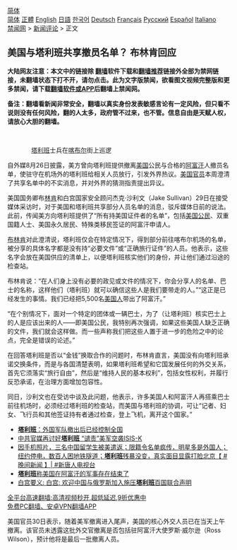  <!-- 面包屑导航 --> <div class="breadcrumb"><!-- GTranslate: https://gtranslate.io/ -->  <div class="switcher notranslate">  <div class="selected">  <a href="#" onclick="return false;"> 简体</a>  </div>  <div class="option">  <a href="https://www.bannedbook.org" onclick="doGTranslate('zh-CN|zh-CN');jQuery('div.switcher div.selected a').html(jQuery(this).html());return false;" title="简体中文" class="nturl selected"> 简体</a>  <a href="https://www.bannedbook.org/zh-tw/" onclick="doGTranslate('zh-CN|zh-TW');jQuery('div.switcher div.selected a').html(jQuery(this).html());return false;" title="繁體中文" class="nturl"> 正體</a>  <a href="https://www.bannedbook.org/en/" onclick="doGTranslate('zh-CN|en');jQuery('div.switcher div.selected a').html(jQuery(this).html());return false;" title="English" class="nturl"> English</a>  <a href="https://www.bannedbook.org/ja/" onclick="doGTranslate('zh-CN|ja');jQuery('div.switcher div.selected a').html(jQuery(this).html());return false;" title="日本語" class="nturl"> 日語</a>  <a href="https://www.bannedbook.org/ko/" onclick="doGTranslate('zh-CN|ko');jQuery('div.switcher div.selected a').html(jQuery(this).html());return false;" title="한국어" class="nturl"> 한국어</a>  <a href="https://www.bannedbook.org/de/" onclick="doGTranslate('zh-CN|de');jQuery('div.switcher div.selected a').html(jQuery(this).html());return false;" title="Deutsch" class="nturl"> Deutsch</a>  <a href="https://www.bannedbook.org/fr/" onclick="doGTranslate('zh-CN|fr');jQuery('div.switcher div.selected a').html(jQuery(this).html());return false;" title="Français" class="nturl"> Français</a>  <a href="https://www.bannedbook.org/ru/" onclick="doGTranslate('zh-CN|ru');jQuery('div.switcher div.selected a').html(jQuery(this).html());return false;" title="Русский" class="nturl"> Русский</a>  <a href="https://www.bannedbook.org/es/" onclick="doGTranslate('zh-CN|es');jQuery('div.switcher div.selected a').html(jQuery(this).html());return false;" title="Español" class="nturl"> Español</a>  <a href="https://www.bannedbook.org/it/" onclick="doGTranslate('zh-CN|it');jQuery('div.switcher div.selected a').html(jQuery(this).html());return false;" title="Italiano" class="nturl"> Italiano</a>  </div>  </div>      <div class='breadcrumb-sub'><!-- Breadcrumb NavXT 6.3.0 --> <a href="https://www.bannedbook.org/" class="home">禁闻网</a> &gt; <a href="https://www.bannedbook.org/bnews/comments/" class="category">新闻评论</a> &gt; 正文</div></div><h2>美国与塔利班共享撤员名单？ 布林肯回应</h2> <p class="notice"><b>大陆网友注意：本文中的链接除 <a href="https://github.com/bannedbook/fanqiang" >翻墙</a>软件下载和<a href="https://github.com/killgcd/justmysocks/blob/master/README.md">翻墙推荐</a>链接外全部为禁网链接，未翻墙状态下打不开，请勿点击。此为文字版禁闻，欲看图文视频完整版和更多禁闻，请下载<a href="https://github.com/bannedbook/fanqiang">翻墙软件或APP</a>后翻墙上禁闻网。</p><p>备注：翻墙看新闻非常安全，翻墙以真实身份发表敏感言论有一定风险，但只看不说则没有任何风险，翻的人太多，政府管不过来，也不管。信息自由是天赋人权，请放心大胆的翻墙。</b></p>  <div class="entry"> <br /> <figure><a href="https://i2.wp.com/upload-images-bucket-v64rleca837do.s3.eu-west-1.amazonaws.com/wp-content/uploads/2021/08/22013041/20210820_16295237468788.jpeg?fit=650%2C393&#038;ssl=1" data-caption="　塔利班士兵在喀布尔街上巡逻"></a><figcaption class="wp-caption-text">　<a href="https://www.bannedbook.org/bnews/tag/%e5%a1%94%e5%88%a9%e7%8f%ad/" class="st_tag internal_tag" rel="tag" title="标签 塔利班 下的日志">塔利班</a>士兵在<a href="https://www.bannedbook.org/bnews/tag/%E5%96%80%E5%B8%83%E5%B0%94/" class="st_tag internal_tag" rel="tag" title="标签 喀布尔 下的日志">喀布尔</a>街上巡逻</figcaption></figure> <p>自外媒8月26日披露，美方曾向塔利班提供撤离<a href="https://www.bannedbook.org/bnews/tag/%e7%be%8e%e5%9b%bd/" class="st_tag internal_tag" rel="tag" title="标签 美国 下的日志">美国</a>公民与合格的<a href="https://www.bannedbook.org/bnews/tag/%e9%98%bf%e5%af%8c%e6%b1%97/" class="st_tag internal_tag" rel="tag" title="标签 阿富汗 下的日志">阿富汗</a>人撤员名单，使驻守在机场外的塔利班给相关人员放行，引发外界热议。<a href="https://www.bannedbook.org/bnews/tag/%E7%BE%8E%E5%9B%BD%E5%AE%98%E5%91%98/" class="st_tag internal_tag" rel="tag" title="标签 美国官员 下的日志">美国官员</a>本周澄清了共享名单中的不实消息，并对外界的猜测指责提出异议。</p> <p>美国国务卿布<a href="https://www.bannedbook.org/bnews/tag/%e6%9e%97%e8%82%af/" class="st_tag internal_tag" rel="tag" title="标签 林肯 下的日志">林肯</a>和白宫国家安全顾问杰克·沙利文（Jake Sullivan）29日在接受媒体采访时，对于美国和塔利班共享部分人员名单的消息，驳斥媒体日前的说法。此前，传闻美方向塔利班提供了“所有持美国证件者的名单”，包括<a href="https://www.bannedbook.org/bnews/tag/%E7%BE%8E%E5%9B%BD%E5%85%AC%E6%B0%91/" class="st_tag internal_tag" rel="tag" title="标签 美国公民 下的日志">美国公民</a>、双重国籍人士、美国永久居民、特殊类移民签证的阿富汗申请人。</p>  <p><a href="https://www.bannedbook.org/bnews/tag/%e5%b8%83%e6%9e%97%e8%82%af/" class="st_tag internal_tag" rel="tag" title="标签 布林肯 下的日志">布林肯</a>对此澄清说，塔利班仅会在特定情况下，得到部分前往喀布尔机场的名单，被分享的具体名字都是没有持“必要文件”或“正确旅行证件”的人员。他表示，这些名字会放在美国供应的清单上，以便塔利班核实他们的身份，并让他们通过沿途的检查站。</p> <p>布林肯说：“在人们身上没有必要的政见或文件的情况下，你会分享人的名单、巴士的名称，这样他们（塔利班）就可以确信这些人是我们要带走的人。”“这正是已经发生的事情。我们已经把5,500名<a href="https://www.bannedbook.org/bnews/tag/%E7%BE%8E%E5%9B%BD%E4%BA%BA/" class="st_tag internal_tag" rel="tag" title="标签 美国人 下的日志">美国人</a>带出了阿富汗。”</p>  <p>“在个别情况下，面对一个特定的团体或一辆巴士，为了（让塔利班）核实巴士上的人是应该出来的人——即美国公民，我特别再次强调，如果这些美国人缺乏正确的文件，我们就会这样做。而一些声称我们把这些人置于进一步的危险之中的论点，完全是错误的论述。”</p> <p>在回答塔利班是否以“金钱”换取合作的问题时，布林肯直言，美国没有向塔利班承诺交换条件，而是与各国清楚表明，如果塔利班希望和它国发展任何的外交关系，首先它须落实“旅行自由”，然后是“维持人民的基本权利”，包括女性权利，并履行反恐承诺，在治理方面增加包容性。</p>  <p>同日，沙利文也在受访中谈及此问题，他表示，许多美国人和阿富汗人再搭乘巴士前往机场时，必须经过塔利班的检查站，而美国与塔利班的协调，可让“记者、妇女、飞行员和其他签证持有者通过检查，登上飞机，离开这个国家。”</p> <ul class='op-related-articles' title='相关阅读'> <li><a href='https://www.bannedbook.org/bnews/baitai/20210831/1616258.html' target='_blank'><b>塔利班</b>：外国军队撤出后已经控制全国</a></li> <li><a href='https://www.bannedbook.org/bnews/cnnews/20210831/1616233.html' target='_blank'>中共官媒再讨好<b>塔利班</b> “谴责”美军空袭ISIS-K</a></li> <li><a href='https://www.bannedbook.org/bnews/bannedvideo/20210831/1616183.html' target='_blank'>因手机照片，三名中国留学生被美遣返；限籍令名单疯传，明星多是外国人；纽约停电，数百人困地铁隧道；<b>塔利班</b>残暴没变，真实面目显露打脸北京【 #晚间新闻 】| #新唐人电视台</a></li> <li><a href='https://www.bannedbook.org/bnews/worldnews/usa/20210831/1616175.html' target='_blank'><b>塔利班</b>称美国在阿富汗的军事存在结束了</a></li> <li><a href='https://www.bannedbook.org/bnews/headline/20210831/1616156.html' target='_blank'>白宫要义: 白宫: 欢迎中国与俄罗斯加入施压<b>塔利班</b>百国联合声明</a></li> </ul> <p class="texttj"> <a href="https://github.com/bannedbook/fanqiang/wiki/V2ray%E6%9C%BA%E5%9C%BA" target="_blank">全平台高速翻墙:高清视频秒开,超低延迟,9折优惠中</a><br/> <a href="https://github.com/bannedbook/fanqiang/wiki/%E7%A6%81%E9%97%BB%E7%BD%91%E5%AE%89%E5%8D%93%E7%BF%BB%E5%A2%99%E6%96%B0%E9%97%BBAPP" target="_blank">免费PC翻墙、安卓VPN翻墙APP</a></p> <p>美国官员30日表示，随着美军撤离进入尾声，美国的核心外交人员已在当天上午撤离。该官员未透露这批外交官撤离是否包括驻阿富汗大使罗斯·威尔逊（Ross Wilson），预计他将是最后一批撤离人员。</p><a name='sharetosocial'></a>  <div style="margin-bottom:5px;padding-bottom:5px;clear:both"> <div id="archive-pix-1" class="banner-ads"> <!-- AuctionX Display platform tag START --> <div id="26318x728x90x621x_ADSLOT2" clicktrack="%%CLICK_URL_ESC%%"></div> <!-- AuctionX Display platform tag END --> </div> <div id="archive-pix-2" class="banner-ads"> <!-- AuctionX Display platform tag START --> <div id="26315x300x250x621x_ADSLOT2" clicktrack="%%CLICK_URL_ESC%%"></div> <!-- AuctionX Display platform tag END --> </div> </div>  <div id="archive-pix-1" class="banner-ads"> <!-- AuctionX Display platform tag START --> <div id="26318x728x90x621x_ADSLOT3" clicktrack="%%CLICK_URL_ESC%%"></div> <!-- AuctionX Display platform tag END --> </div> </div><!--END ENTRY--> 
